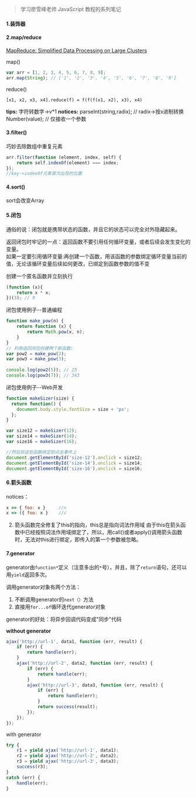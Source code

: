 >学习廖雪峰老师 JavaScript 教程的系列笔记

#### 1.装饰器

#### 2.map/reduce  
[MapReduce: Simplified Data Processing on Large Clusters](http://research.google.com/archive/mapreduce.html)  

map()  

```javascript
var arr = [1, 2, 3, 4, 5, 6, 7, 8, 9];  
arr.map(String); // ['1', '2', '3', '4', '5', '6', '7', '8', '9']
```

reduce()  

`[x1, x2, x3, x4].reduce(f) = f(f(f(x1, x2), x3), x4)`

**tips:** 
字符转数字->v*1 
**notices:** 
parseInt(string,radix); // radix->按x进制转换 
Number(value); // 仅接收一个参数

#### 3.filter()  
巧妙去除数组中重复元素  

```javascript
arr.filter(function (element, index, self) {  
    return self.indexOf(element) === index;  
});  
//key->indexOf元素首次出现的位置
```

#### 4.sort()  
sort会改变Array  

#### 5.闭包  
通俗的说：闭包就是携带状态的函数，并且它的状态可以完全对外隐藏起来。  

返回闭包时牢记的一点：返回函数不要引用任何循环变量，或者后续会发生变化的变量。  
如果一定要引用循环变量:再创建一个函数，用该函数的参数绑定循环变量当前的值，无论该循环变量后续如何更改，已绑定到函数参数的值不变  

创建一个匿名函数并立刻执行  

```JavaScript
(function (x){
    return x * x;
})(3); // 9
```

闭包使用例子--普通编程  

```javascript
function make_pow(n) {  
    return function (x) {  
        return Math.pow(x, n);  
    }  
}  
// 利用返回闭包创建两个新函数:  
var pow2 = make_pow(2);  
var pow3 = make_pow(3);  
  
console.log(pow2(5)); // 25  
console.log(pow3(7)); // 343
```

闭包使用例子--Web开发  

```javascript
function makeSizer(size) {
  return function() {
    document.body.style.fontSize = size + 'px';
  };
}

var size12 = makeSizer(12);
var size14 = makeSizer(14);
var size16 = makeSizer(16);

//然后将这些函数绑定到点击事件上
document.getElementById('size-12').onclick = size12;
document.getElementById('size-14').onclick = size14;
document.getElementById('size-16').onclick = size16;
```

#### 6.箭头函数  

notices：  
```javascript
x => { foo: x }     //× 
x => ({ foo: x }    //√  
```

2. 箭头函数完全修复了this的指向，this总是指向词法作用域 
由于this在箭头函数中已经按照词法作用域绑定了，所以，用call()或者apply()调用箭头函数时，无法对this进行绑定，即传入的第一个参数被忽略。

#### 7.generator

generator由`function*`定义（注意多出的`*`号），并且，除了`return`语句，还可以用`yield`返回多次。

调用generator对象有两个方法：

1. 不断调用generator的`next（）`方法
2. 直接用`for...of`循环迭代generator对象

generator的好处：将异步回调代码变成"同步"代码

**without generator**

```javascript
ajax('http://url-1', data1, function (err, result) {
    if (err) {
        return handle(err);
    }
    ajax('http://url-2', data2, function (err, result) {
        if (err) {
            return handle(err);
        }
        ajax('http://url-3', data3, function (err, result) {
            if (err) {
                return handle(err);
            }
            return success(result);
        });
    });
});
```

with generator

```javascript
try {
    r1 = yield ajax('http://url-1', data1);
    r2 = yield ajax('http://url-2', data2);
    r3 = yield ajax('http://url-3', data3);
    success(r3);
}
catch (err) {
    handle(err);
}
```